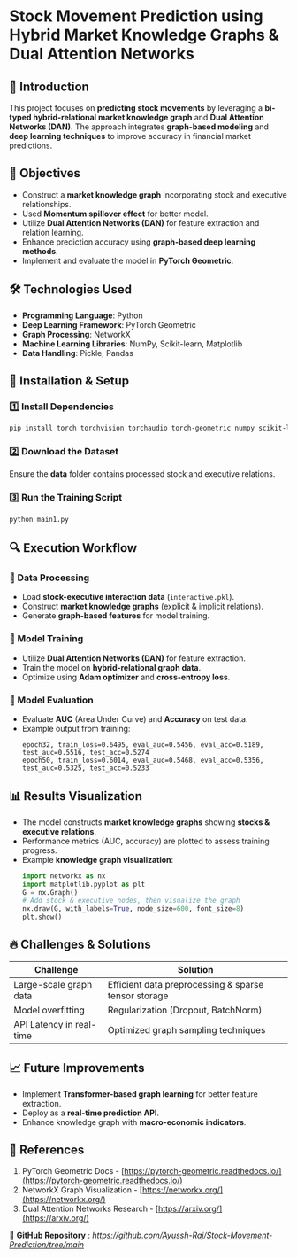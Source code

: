 # Stock Movement Prediction using Hybrid Market Knowledge Graphs & Dual Attention Networks

## 📌 Introduction
This project focuses on **predicting stock movements** by leveraging a **bi-typed hybrid-relational market knowledge graph** and **Dual Attention Networks (DAN)**. The approach integrates **graph-based modeling** and **deep learning techniques** to improve accuracy in financial market predictions.

## 🎯 Objectives
- Construct a **market knowledge graph** incorporating stock and executive relationships.
- Used **Momentum spillover effect** for better model.
- Utilize **Dual Attention Networks (DAN)** for feature extraction and relation learning.
- Enhance prediction accuracy using **graph-based deep learning methods**.
- Implement and evaluate the model in **PyTorch Geometric**.

## 🛠️ Technologies Used
- **Programming Language**: Python
- **Deep Learning Framework**: PyTorch Geometric
- **Graph Processing**: NetworkX
- **Machine Learning Libraries**: NumPy, Scikit-learn, Matplotlib
- **Data Handling**: Pickle, Pandas

## 🚀 Installation & Setup
### 1️⃣ Install Dependencies
```bash
pip install torch torchvision torchaudio torch-geometric numpy scikit-learn matplotlib networkx dill
```

### 2️⃣ Download the Dataset
Ensure the **data** folder contains processed stock and executive relations.

### 3️⃣ Run the Training Script
```bash
python main1.py
```

## 🔍 Execution Workflow
### 📌 Data Processing
- Load **stock-executive interaction data** (`interactive.pkl`).
- Construct **market knowledge graphs** (explicit & implicit relations).
- Generate **graph-based features** for model training.

### 📌 Model Training
- Utilize **Dual Attention Networks (DAN)** for feature extraction.
- Train the model on **hybrid-relational graph data**.
- Optimize using **Adam optimizer** and **cross-entropy loss**.

### 📌 Model Evaluation
- Evaluate **AUC** (Area Under Curve) and **Accuracy** on test data.
- Example output from training:
  ```
  epoch32, train_loss=0.6495, eval_auc=0.5456, eval_acc=0.5189, test_auc=0.5516, test_acc=0.5274
  epoch50, train_loss=0.6014, eval_auc=0.5468, eval_acc=0.5356, test_auc=0.5325, test_acc=0.5233
  ```

## 📊 Results Visualization
- The model constructs **market knowledge graphs** showing **stocks & executive relations**.
- Performance metrics (AUC, accuracy) are plotted to assess training progress.
- Example **knowledge graph visualization**:
  ```python
  import networkx as nx
  import matplotlib.pyplot as plt
  G = nx.Graph()
  # Add stock & executive nodes, then visualize the graph
  nx.draw(G, with_labels=True, node_size=600, font_size=8)
  plt.show()
  ```

## 🔥 Challenges & Solutions
| Challenge                 | Solution |
|---------------------------|----------|
| Large-scale graph data    | Efficient data preprocessing & sparse tensor storage |
| Model overfitting         | Regularization (Dropout, BatchNorm) |
| API Latency in real-time  | Optimized graph sampling techniques |

## 📈 Future Improvements
- Implement **Transformer-based graph learning** for better feature extraction.
- Deploy as a **real-time prediction API**.
- Enhance knowledge graph with **macro-economic indicators**.

## 📖 References
1. PyTorch Geometric Docs - [https://pytorch-geometric.readthedocs.io/](https://pytorch-geometric.readthedocs.io/)
2. NetworkX Graph Visualization - [https://networkx.org/](https://networkx.org/)
3. Dual Attention Networks Research - [https://arxiv.org/](https://arxiv.org/)

📌 **GitHub Repository** : *https://github.com/Ayussh-Raj/Stock-Movement-Prediction/tree/main*

